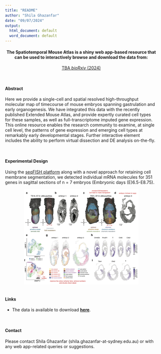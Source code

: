 ```yaml
---
title: "README"
author: "Shila Ghazanfar"
date: "09/07/2024"
output:
  html_document: default
  word_document: default
---
```


<center> 

#### The Spatiotemporal Mouse Atlas is a shiny web app-based resource that can be used to interactively browse and download the data from: 

<a href="TBA" target="_blank"> TBA <i>bioRxiv</i> (2024)</a> 
</center> 

<br>

#### Abstract
Here we provide a single-cell and spatial resolved high-throughput molecular map of timecourse of mouse embryos spanning gastrulation
and early organogenesis. We have integrated this data with the recently published Extended Mouse Atlas, and provide expertly curated
cell types for these samples, as well as full-transcriptome imputed gene expression. This online resource enables the research 
community to examine, at single cell level, the patterns of gene expression and emerging cell types at remarkably early developmental
stages. Further interactive element includes the ability to perform virtual dissection and DE analysis on-the-fly.

<br>

#### Experimental Design
Using the <a href="https://dx.doi.org/10.1038%2Fnmeth.2892" target="_blank">seqFISH platform</a> along with a novel approach for 
retaining cell membrane segmentation, we detected individual mRNA molecules for 351 genes in sagittal sections of n = 7 embryos (Embryonic days (E)6.5-E8.75).

<center> <img src="Figure1.png" width="75%" /> </center> 

<br>

#### Links
- The data is available to download **<a href="TBA" target="_blank">here</a>**.

<br>

#### Contact
Please contact Shila Ghazanfar (shila.ghazanfar-at-sydney.edu.au) or with any web app-related queries or suggestions.
